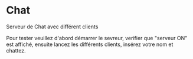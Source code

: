 # Chat
Serveur de Chat avec différent clients


Pour tester veuillez d'abord démarrer le sevreur, verifier que "serveur ON" est affiché, ensuite lancez les différents clients, insérez votre nom et chattez.
